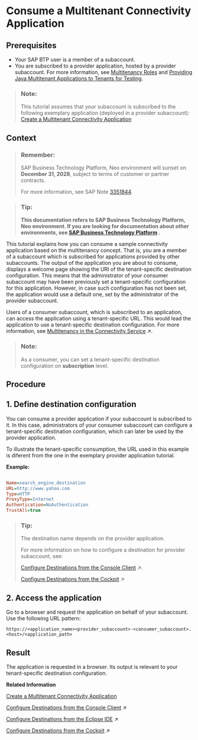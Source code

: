 <!-- loiod2886a5dd7814888b1ebb98cec56130d -->

# Consume a Multitenant Connectivity Application



## Prerequisites

-   Your SAP BTP user is a member of a subaccount.
-   You are subscribed to a provider application, hosted by a provider subaccount. For more information, see [Multitenancy Roles](multitenancy-roles-48b552f.md) and [Providing Java Multitenant Applications to Tenants for Testing](../22-getting-started-neo/providing-java-multitenant-applications-to-tenants-for-testing-b093032.md).

> ### Note:  
> This tutorial assumes that your subaccount is subscribed to the following exemplary application \(deployed in a provider subaccount\): [Create a Multitenant Connectivity Application](create-a-multitenant-connectivity-application-d88900b.md)



## Context

> ### Remember:  
> SAP Business Technology Platform, Neo environment will sunset on **December 31, 2028**, subject to terms of customer or partner contracts.
> 
> For more information, see SAP Note [3351844](https://me.sap.com/notes/3351844).

> ### Tip:  
> **This documentation refers to SAP Business Technology Platform, Neo environment. If you are looking for documentation about other environments, see [SAP Business Technology Platform](https://help.sap.com/docs/btp/sap-business-technology-platform/sap-business-technology-platform?version=Cloud) .**

This tutorial explains how you can consume a sample connectivity application based on the multitenancy concept. That is, you are a member of a subaccount which is subscribed for applications provided by other subaccounts. The output of the application you are about to consume, displays a welcome page showing the URI of the tenant-specific destination configuration. This means that the administrator of your consumer subaccount may have been previously set a tenant-specific configuration for this application. However, in case such configuration has not been set, the application would use a default one, set by the administrator of the provider subaccount.

Users of a consumer subaccount, which is subscribed to an application, can access the application using a tenant-specific URL. This would lead the application to use a tenant-specific destination configuration. For more information, see [Multitenancy in the Connectivity Service](https://help.sap.com/viewer/b865ed651e414196b39f8922db2122c7/Cloud/en-US/b92140a0c6b942e1a0f72e9fd1133fd9.html "Using multitenancy for applications that require a connection to a remote service or on-premise application.") :arrow_upper_right:.

> ### Note:  
> As a consumer, you can set a tenant-specific destination configuration on **subscription** level.

<a name="concept_rxt_4m1_pr"/>

<!-- concept\_rxt\_4m1\_pr -->

## Procedure



## 1. Define destination configuration

You can consume a provider application if your subaccount is subscribed to it. In this case, administrators of your consumer subaccount can configure a tenant-specific destination configuration, which can later be used by the provider application.

To illustrate the tenant-specific consumption, the URL used in this example is diferent from the one in the exemplary provider application tutorial.

**Example:**

```ini

Name=search_engine_destination
URL=http://www.yahoo.com
Type=HTTP
ProxyType=Internet
Authentication=NoAuthentication
TrustAll=true

```

> ### Tip:  
> The destination name depends on the provider application.
> 
> For more information on how to configure a destination for provider subaccount, see:
> 
> [Configure Destinations from the Console Client](https://help.sap.com/viewer/b865ed651e414196b39f8922db2122c7/Cloud/en-US/e51558bbbb571014bfc89325eaf075c0.html "") :arrow_upper_right:.
> 
> [Configure Destinations from the Cockpit](https://help.sap.com/viewer/b865ed651e414196b39f8922db2122c7/Cloud/en-US/60735ad11d8a488c83537cdcfb257135.html "") :arrow_upper_right:



## 2. Access the application

Go to a browser and request the application on behalf of your subaccount. Use the following URL pattern:

`https://<application_name><provider_subaccount>-<consumer_subaccount>.<host>/<application_path>` 



## Result

The application is requested in a browser. Its output is relevant to your tenant-specific destination configuration.

**Related Information**  


[Create a Multitenant Connectivity Application](create-a-multitenant-connectivity-application-d88900b.md)

[Configure Destinations from the Console Client](https://help.sap.com/viewer/b865ed651e414196b39f8922db2122c7/Cloud/en-US/e51558bbbb571014bfc89325eaf075c0.html "") :arrow_upper_right:

[Configure Destinations from the Eclipse IDE](https://help.sap.com/viewer/b865ed651e414196b39f8922db2122c7/Cloud/en-US/e520383cbb571014858bc5d52295f433.html "") :arrow_upper_right:

[Configure Destinations from the Cockpit](https://help.sap.com/viewer/b865ed651e414196b39f8922db2122c7/Cloud/en-US/60735ad11d8a488c83537cdcfb257135.html "") :arrow_upper_right:

